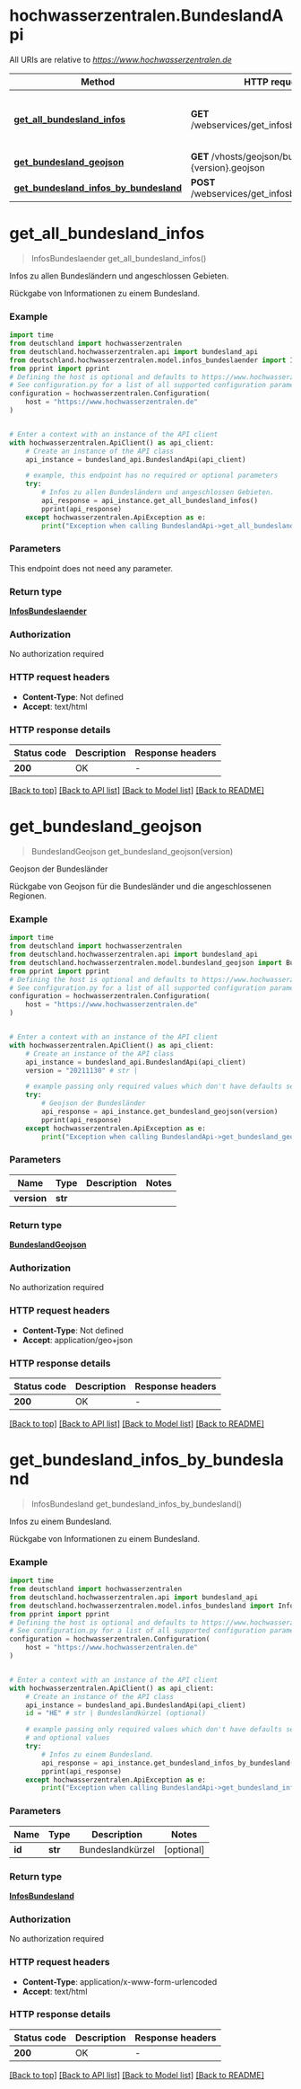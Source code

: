 # hochwasserzentralen.BundeslandApi

All URIs are relative to *https://www.hochwasserzentralen.de*

Method | HTTP request | Description
------------- | ------------- | -------------
[**get_all_bundesland_infos**](BundeslandApi.md#get_all_bundesland_infos) | **GET** /webservices/get_infosbundesland.php | Infos zu allen Bundesländern und angeschlossen Gebieten.
[**get_bundesland_geojson**](BundeslandApi.md#get_bundesland_geojson) | **GET** /vhosts/geojson/bundesland.{version}.geojson | Geojson der Bundesländer
[**get_bundesland_infos_by_bundesland**](BundeslandApi.md#get_bundesland_infos_by_bundesland) | **POST** /webservices/get_infosbundesland.php | Infos zu einem Bundesland.


# **get_all_bundesland_infos**
> InfosBundeslaender get_all_bundesland_infos()

Infos zu allen Bundesländern und angeschlossen Gebieten.

Rückgabe von Informationen zu einem Bundesland.

### Example


```python
import time
from deutschland import hochwasserzentralen
from deutschland.hochwasserzentralen.api import bundesland_api
from deutschland.hochwasserzentralen.model.infos_bundeslaender import InfosBundeslaender
from pprint import pprint
# Defining the host is optional and defaults to https://www.hochwasserzentralen.de
# See configuration.py for a list of all supported configuration parameters.
configuration = hochwasserzentralen.Configuration(
    host = "https://www.hochwasserzentralen.de"
)


# Enter a context with an instance of the API client
with hochwasserzentralen.ApiClient() as api_client:
    # Create an instance of the API class
    api_instance = bundesland_api.BundeslandApi(api_client)

    # example, this endpoint has no required or optional parameters
    try:
        # Infos zu allen Bundesländern und angeschlossen Gebieten.
        api_response = api_instance.get_all_bundesland_infos()
        pprint(api_response)
    except hochwasserzentralen.ApiException as e:
        print("Exception when calling BundeslandApi->get_all_bundesland_infos: %s\n" % e)
```


### Parameters
This endpoint does not need any parameter.

### Return type

[**InfosBundeslaender**](InfosBundeslaender.md)

### Authorization

No authorization required

### HTTP request headers

 - **Content-Type**: Not defined
 - **Accept**: text/html


### HTTP response details

| Status code | Description | Response headers |
|-------------|-------------|------------------|
**200** | OK |  -  |

[[Back to top]](#) [[Back to API list]](../README.md#documentation-for-api-endpoints) [[Back to Model list]](../README.md#documentation-for-models) [[Back to README]](../README.md)

# **get_bundesland_geojson**
> BundeslandGeojson get_bundesland_geojson(version)

Geojson der Bundesländer

Rückgabe von Geojson für die Bundesländer und die angeschlossenen Regionen.

### Example


```python
import time
from deutschland import hochwasserzentralen
from deutschland.hochwasserzentralen.api import bundesland_api
from deutschland.hochwasserzentralen.model.bundesland_geojson import BundeslandGeojson
from pprint import pprint
# Defining the host is optional and defaults to https://www.hochwasserzentralen.de
# See configuration.py for a list of all supported configuration parameters.
configuration = hochwasserzentralen.Configuration(
    host = "https://www.hochwasserzentralen.de"
)


# Enter a context with an instance of the API client
with hochwasserzentralen.ApiClient() as api_client:
    # Create an instance of the API class
    api_instance = bundesland_api.BundeslandApi(api_client)
    version = "20211130" # str | 

    # example passing only required values which don't have defaults set
    try:
        # Geojson der Bundesländer
        api_response = api_instance.get_bundesland_geojson(version)
        pprint(api_response)
    except hochwasserzentralen.ApiException as e:
        print("Exception when calling BundeslandApi->get_bundesland_geojson: %s\n" % e)
```


### Parameters

Name | Type | Description  | Notes
------------- | ------------- | ------------- | -------------
 **version** | **str**|  |

### Return type

[**BundeslandGeojson**](BundeslandGeojson.md)

### Authorization

No authorization required

### HTTP request headers

 - **Content-Type**: Not defined
 - **Accept**: application/geo+json


### HTTP response details

| Status code | Description | Response headers |
|-------------|-------------|------------------|
**200** | OK |  -  |

[[Back to top]](#) [[Back to API list]](../README.md#documentation-for-api-endpoints) [[Back to Model list]](../README.md#documentation-for-models) [[Back to README]](../README.md)

# **get_bundesland_infos_by_bundesland**
> InfosBundesland get_bundesland_infos_by_bundesland()

Infos zu einem Bundesland.

Rückgabe von Informationen zu einem Bundesland.

### Example


```python
import time
from deutschland import hochwasserzentralen
from deutschland.hochwasserzentralen.api import bundesland_api
from deutschland.hochwasserzentralen.model.infos_bundesland import InfosBundesland
from pprint import pprint
# Defining the host is optional and defaults to https://www.hochwasserzentralen.de
# See configuration.py for a list of all supported configuration parameters.
configuration = hochwasserzentralen.Configuration(
    host = "https://www.hochwasserzentralen.de"
)


# Enter a context with an instance of the API client
with hochwasserzentralen.ApiClient() as api_client:
    # Create an instance of the API class
    api_instance = bundesland_api.BundeslandApi(api_client)
    id = "HE" # str | Bundeslandkürzel (optional)

    # example passing only required values which don't have defaults set
    # and optional values
    try:
        # Infos zu einem Bundesland.
        api_response = api_instance.get_bundesland_infos_by_bundesland(id=id)
        pprint(api_response)
    except hochwasserzentralen.ApiException as e:
        print("Exception when calling BundeslandApi->get_bundesland_infos_by_bundesland: %s\n" % e)
```


### Parameters

Name | Type | Description  | Notes
------------- | ------------- | ------------- | -------------
 **id** | **str**| Bundeslandkürzel | [optional]

### Return type

[**InfosBundesland**](InfosBundesland.md)

### Authorization

No authorization required

### HTTP request headers

 - **Content-Type**: application/x-www-form-urlencoded
 - **Accept**: text/html


### HTTP response details

| Status code | Description | Response headers |
|-------------|-------------|------------------|
**200** | OK |  -  |

[[Back to top]](#) [[Back to API list]](../README.md#documentation-for-api-endpoints) [[Back to Model list]](../README.md#documentation-for-models) [[Back to README]](../README.md)

